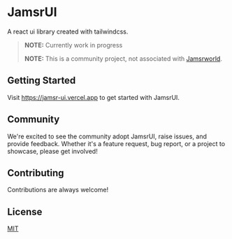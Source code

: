# JamsrUI

A react ui library created with tailwindcss. 
> **NOTE:** Currently work in progress
> 
> **NOTE:** This is a community project, not associated with [Jamsrworld](https://jamsrworld.com).

## Getting Started

Visit <a aria-label="nextui learn" href="https://jamsr-ui.vercel.app">https://jamsr-ui.vercel.app</a> to get started with JamsrUI.


## Community

We're excited to see the community adopt JamsrUI, raise issues, and provide feedback.
Whether it's a feature request, bug report, or a project to showcase, please get involved!

## Contributing
Contributions are always welcome!

## License

[MIT](https://choosealicense.com/licenses/mit/)
